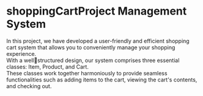 # shoppingCartProject Management System

<p>In this project, we have developed a user-friendly and efficient shopping cart system 
that allows you to conveniently manage your shopping experience. <br>  With a wellstructured design, our system comprises three essential classes: Item, Product, and 
Cart. <br> These classes work together harmoniously to provide seamless functionalities 
such as adding items to the cart, viewing the cart's contents, and checking out.
</p>

